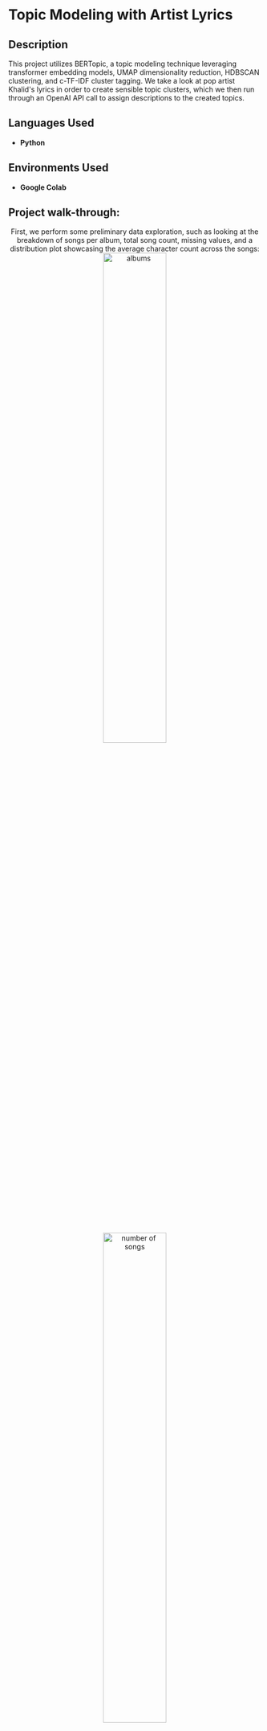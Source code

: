<h1>Topic Modeling with Artist Lyrics</h1>

<h2>Description</h2>
This project utilizes BERTopic, a topic modeling technique leveraging transformer embedding models, UMAP dimensionality reduction, HDBSCAN clustering, and c-TF-IDF cluster tagging. We take
a look at pop artist Khalid's lyrics in order to create sensible topic clusters, which we then run through an OpenAI API call to assign descriptions to the created topics.
<br />


<h2>Languages Used</h2>

- <b>Python</b> 

<h2>Environments Used </h2>

- <b>Google Colab</b>

<h2>Project walk-through:</h2>

<p align="center">
First, we perform some preliminary data exploration, such as looking at the breakdown of songs per album, total song count, missing values, and a distribution plot showcasing the average character count across the songs: <br/>
<img src="https://i.imgur.com/iWjQ8oj.png" height="50%" width="50%" alt="albums"/> <img src="https://i.imgur.com/DXQ7La6.png" height="50%" width="50%" alt="number of songs"/> <img src="https://i.imgur.com/Eudsuwz.png" height="50%" width="50%" alt="dist plot"/>
<br />
Looking at the song counts, it looks like we have some albums containing only 1 song. It's safe to say we can consider these as singles.
<br /> 
<br />
Looking into the 'NaN' values, we can determine that these songs are also either singles or remixes.
<img src="https://i.imgur.com/NvVFAkT.png" height="65%" width="65%" alt="albums"/>
<br />
<br />
We can remedy this by creating two functions to group all singles and remixes into a single album labeled "Singles":
<img src="https://i.imgur.com/hbQQXpE.png" height="45%" width="45%" alt="albums"/><img src="https://i.imgur.com/KvYhI4g.png" height="50%" width="50%" alt="albums"/>
<br />
<br />
We also explore the word frequencies across all the songs using a bar chart and WordCloud. This will give us a better idea of the overarching theme to expect from Khalid's songs:  <br/>
<img src="https://i.imgur.com/QX19huj.png" height="50%" width="50%" alt="bar_chart"/><img src="https://i.imgur.com/x3Eg7ZU.png" height="50%" width="50%" alt="word cloud"/>
We can infer the theme from the most common lyrics to revolve around the experience of love and the associated emotions and challenges. It touches on the idea of knowing someone or something deeply, the innocence and passion of youth, the intensity of feelings, the passage of time, moments of foolishness or naivety, and the significance of night as a setting for introspection or romantic encounters. 
<br />
<br />
Now for the fun part - <b>building our model!</b>
<br />
We want to look at several parameters when constructing our model. For the purpose of removing stopwords, we'll call on a vectorizer model:
<br />
<br/>
<img src="https://i.imgur.com/s7fjLlR.png" height="50%" width="50%" alt="Disk Sanitization Steps"/>
<br />
<br />
In order for the BERTopic model to work with our list of lyrics, we need to transform them into vector embeddings. We'll essentially convert the string text into its numerical representation - in other words we're translating human "meaning" into machine "meaning". In our case, we're using the HuggingFace sentence transformer model 'all-mpnet-base-v2'  <br/>
<br/>
<img src="https://i.imgur.com/EAw2iOS.png" height="50%" width="50%" alt="Disk Sanitization Steps"/>
<br />
<br />
For topic extraction, we work with a technique called c-TF-IDF, a modified version of TF-IDF, for BERTopic modeling. While the traditional TF-IDF technique looks at the most relevent documents given a term, c-TF-IDF looks at the most relevent terms within a document instead. We add the parameter BM-25, a class based weighting measure that works better with smaller datasets.
<br/>
<br/>
<img src="https://i.imgur.com/xioKfde.png" height="50%" width="50%" alt="Disk Sanitization Steps"/>
<br />
<br />
Our vector embedding model yields a dense multi-dimensional vector space. For the purpose of topic clustering and extraction, we want to reduce the dimensionality of our vector representations. We do this via UMAP (Uniform Manifold Approximation and Production), which transforms our vectors into 2 or 3 dimensions. UMAP excels at this task because we can control how well local or global structures are preserved via the 'n-neighbors' parameter. Increasing the parameter creates larger clusters, however since we are dealing with a smaller dataset, we opt to set the value 'n-neighbors' to 2. We also use the default distance computing metric 'cosine' since our data has been vectorized in high dimensions.
<br/>
<br/>
<img src="https://i.imgur.com/WBJbK6O.png" height="50%" width="50%" alt="Disk Sanitization Steps"/>
<br />
<br />
Observe the wiped disk:  <br/>
<img src="https://i.imgur.com/AeZkvFQ.png" height="80%" width="80%" alt="Disk Sanitization Steps"/>
</p>
<!--
 ```diff
- text in red
+ text in green
! text in orange
# text in gray
@@ text in purple (and bold)@@
```
--!>
